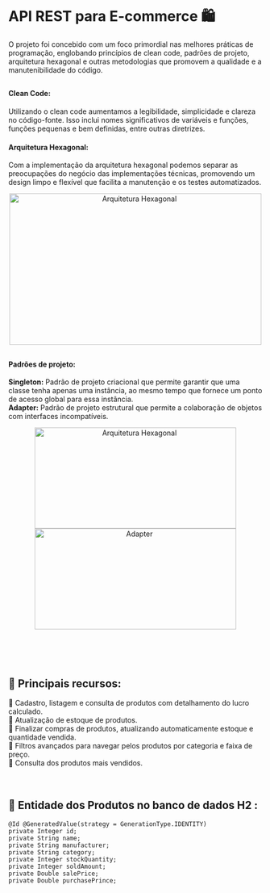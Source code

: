 # API REST para E-commerce 🛍️
O projeto foi concebido com um foco primordial nas melhores práticas de programação, englobando princípios de clean code, padrões de projeto, arquitetura hexagonal e outras metodologias que promovem a qualidade e a manutenibilidade do código.
##
#### Clean Code: 
Utilizando o clean code aumentamos a legibilidade, simplicidade e clareza no código-fonte. Isso inclui nomes significativos de variáveis e funções, funções pequenas e bem definidas, entre outras diretrizes.
#### Arquitetura Hexagonal:
Com a implementação da arquitetura hexagonal podemos separar as preocupações do negócio das implementações técnicas, promovendo um design limpo e flexível que facilita a manutenção e os testes automatizados. <br>
<p align="center">
  <img src="https://lh7-us.googleusercontent.com/50qGvWktdBrfn1g838KVox4G_xFMKJfK_qx-Uey1jXnU8AMxK3zV6ch9fI6a7k23RVGvyLWrCkSuSibHW9bh6CQJRgCfHE9dTcUxSApBXQwQzi6NJdm5nv-dGxgIAMCINIr9qqowcYzxptUTlOzpdcI" alt="Arquitetura Hexagonal" width="500px" height="300px" style="vertical-align: middle;">
</p>

##
#### Padrões de projeto:
<b>Singleton:</b> Padrão de projeto criacional que permite garantir que uma classe tenha apenas uma instância, ao mesmo tempo que fornece um ponto de acesso global para essa instância. <br>
<b>Adapter:</b> Padrão de projeto estrutural que permite a colaboração de objetos com interfaces incompatíveis.
<p align="center">
  <img src="https://refactoring.guru/images/patterns/content/singleton/singleton.png" alt="Arquitetura Hexagonal" width="400px" height="200px" style="vertical-align: middle; margin-right:"200px";">
  <img src="https://refactoring.guru/images/patterns/content/adapter/adapter-en.png" alt="Adapter" width="400px" height="200px" style="vertical-align: middle;">
</p>

<br><br><br>

## 📃 Principais recursos:
  📌 Cadastro, listagem e consulta de produtos com detalhamento do lucro calculado. <br>
  📌 Atualização de estoque de produtos. <br>
  📌 Finalizar compras de produtos, atualizando automaticamente estoque e quantidade vendida. <br>
  📌 Filtros avançados para navegar pelos produtos por categoria e faixa de preço. <br>
  📌 Consulta dos produtos mais vendidos. <br>
<br><br>
## 📃 Entidade dos Produtos no banco de dados H2 :
    @Id @GeneratedValue(strategy = GenerationType.IDENTITY)
    private Integer id;
    private String name;
    private String manufacturer;
    private String category;
    private Integer stockQuantity;
    private Integer soldAmount;
    private Double salePrice;
    private Double purchasePrince;
